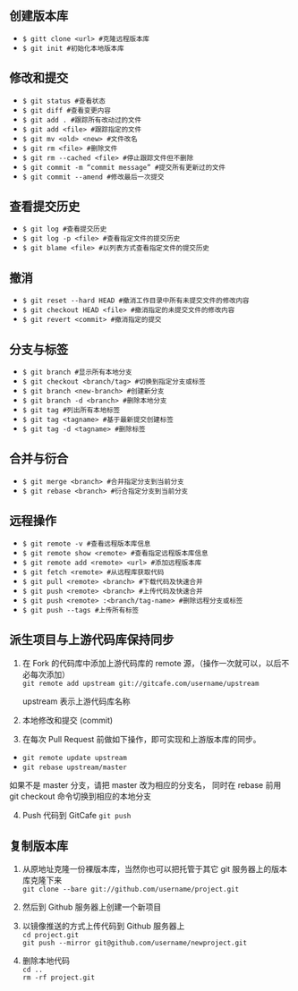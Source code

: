 ## 创建版本库  
- `$ gitt clone <url> #克隆远程版本库`    
- `$ git init #初始化本地版本库`    

## 修改和提交  
- `$ git status #查看状态`    
- `$ git diff #查看变更内容`    
- `$ git add . #跟踪所有改动过的文件`    
- `$ git add <file> #跟踪指定的文件`    
- `$ git mv <old> <new> #文件改名`    
- `$ git rm <file> #删除文件`    
- `$ git rm --cached <file> #停止跟踪文件但不删除`    
- `$ git commit -m “commit message” #提交所有更新过的文件`    
- `$ git commit --amend #修改最后一次提交`    

## 查看提交历史  
- `$ git log #查看提交历史`    
- `$ git log -p <file> #查看指定文件的提交历史`    
- `$ git blame <file> #以列表方式查看指定文件的提交历史`    

## 撤消  
- `$ git reset --hard HEAD #撤消工作目录中所有未提交文件的修改内容`    
- `$ git checkout HEAD <file> #撤消指定的未提交文件的修改内容`    
- `$ git revert <commit> #撤消指定的提交`    

## 分支与标签  
- `$ git branch #显示所有本地分支`    
- `$ git checkout <branch/tag> #切换到指定分支或标签`    
- `$ git branch <new-branch> #创建新分支`    
- `$ git branch -d <branch> #删除本地分支`    
- `$ git tag #列出所有本地标签`    
- `$ git tag <tagname> #基于最新提交创建标签`    
- `$ git tag -d <tagname> #删除标签`    

## 合并与衍合  
- `$ git merge <branch> #合并指定分支到当前分支`    
- `$ git rebase <branch> #衍合指定分支到当前分支`    

## 远程操作  
- `$ git remote -v #查看远程版本库信息`    
- `$ git remote show <remote> #查看指定远程版本库信息`    
- `$ git remote add <remote> <url> #添加远程版本库`    
- `$ git fetch <remote> #从远程库获取代码`    
- `$ git pull <remote> <branch> #下载代码及快速合并`    
- `$ git push <remote> <branch> #上传代码及快速合并`    
- `$ git push <remote> :<branch/tag-name> #删除远程分支或标签`    
- `$ git push --tags #上传所有标签`    


## 派生项目与上游代码库保持同步  

1. 在 Fork 的代码库中添加上游代码库的 remote 源，（操作一次就可以，以后不必每次添加）  
`git remote add upstream git://gitcafe.com/username/upstream`  

	upstream 表示上游代码库名称  

2. 本地修改和提交 (commit)

3. 在每次 Pull Request 前做如下操作，即可实现和上游版本库的同步。
- `git remote update upstream`    
- `git rebase upstream/master`    

如果不是 master 分支，请把 master 改为相应的分支名， 同时在 rebase 前用 git checkout 命令切换到相应的本地分支  

4. Push 代码到 GitCafe
`git push`  


## 复制版本库  
1. 从原地址克隆一份裸版本库，当然你也可以把托管于其它 git 服务器上的版本库克隆下来  
`git clone --bare git://github.com/username/project.git`  

2. 然后到 Github 服务器上创建一个新项目  

3. 以镜像推送的方式上传代码到 Github 服务器上  
`cd project.git`  
`git push --mirror git@github.com/username/newproject.git`  

4. 删除本地代码  
`cd ..`  
`rm -rf project.git`  
